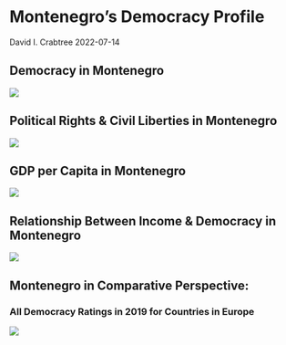 Montenegro’s Democracy Profile
================
David I. Crabtree
2022-07-14

## Democracy in Montenegro

![](C:\Users\David\Desktop\PROGRA~1\FILESA~1\CFSS\hw06\reports\MONTEN~1/figure-gfm/Demscore-1.png)<!-- -->

## Political Rights & Civil Liberties in Montenegro

![](C:\Users\David\Desktop\PROGRA~1\FILESA~1\CFSS\hw06\reports\MONTEN~1/figure-gfm/Political%20Rights%20&%20Civil%20Libs-1.png)<!-- -->

## GDP per Capita in Montenegro

![](C:\Users\David\Desktop\PROGRA~1\FILESA~1\CFSS\hw06\reports\MONTEN~1/figure-gfm/GDP%20per%20Capita-1.png)<!-- -->

## Relationship Between Income & Democracy in Montenegro

![](C:\Users\David\Desktop\PROGRA~1\FILESA~1\CFSS\hw06\reports\MONTEN~1/figure-gfm/Income%20&%20Dem-1.png)<!-- -->

## Montenegro in Comparative Perspective:

### All Democracy Ratings in 2019 for Countries in Europe

![](C:\Users\David\Desktop\PROGRA~1\FILESA~1\CFSS\hw06\reports\MONTEN~1/figure-gfm/Democracy%20in%20Comparative%20Perspective-1.png)<!-- -->
